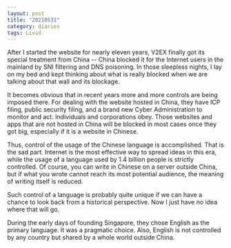 ```yaml
---
layout: post
title: "20210531"
category: diaries
tags: Livid
---
```


After I started the website for nearly eleven years, V2EX finally got its special treatment from China -- China blocked it for the Internet users in the mainland by SNI filtering and DNS poisoning. In those sleepless nights, I lay on my bed and kept thinking about what is really blocked when we are talking about that wall and its blockage.

It becomes obvious that in recent years more and more controls are being imposed there. For dealing with the website hosted in China, they have ICP filing, public security filing, and a brand new Cyber Administration to monitor and act. Individuals and corporations obey. Those websites and apps that are not hosted in China will be blocked in most cases once they got big, especially if it is a website in Chinese.

Thus, control of the usage of the Chinese language is accomplished. That is the sad part. Internet is the most effective way to spread ideas in this era, while the usage of a language used by 1.4 billion people is strictly controlled. Of course, you can write in Chinese on a server outside China, but if what you wrote cannot reach its most potential audience, the meaning of writing itself is reduced.

Such control of a language is probably quite unique if we can have a chance to look back from a historical perspective. Now I just have no idea where that will go.

During the early days of founding Singapore, they chose English as the primary language. It was a pragmatic choice. Also, English is not controlled by any country but shared by a whole world outside China.
